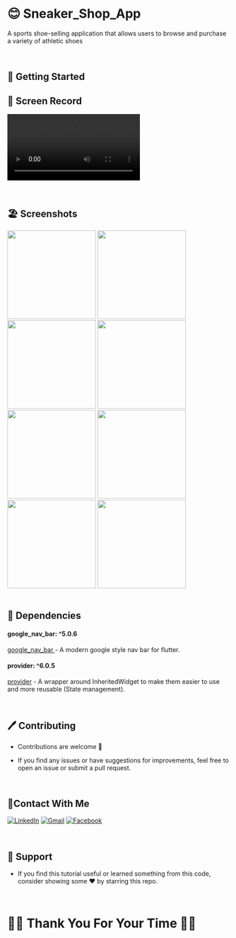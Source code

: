 # 😊 Sneaker_Shop_App 

 A sports shoe-selling application that allows users to browse and purchase a variety of
  athletic shoes 
  
<br/>

  

 ## 🚀 Getting Started


 ## 📸 Screen Record
 
<video src="https://github.com/Ahmedyehia122/NewsReader/assets/142153775/78e2e694-3a02-4a04-9e78-7fc61082673d"></video>

<br/>

 ## 🏖️ Screenshots 
 
 <div>
   <img src ="https://github.com/Ahmedyehia122/NewsReader/assets/142153775/f64f86a7-e4e4-400a-9445-bc5b1657a738" width="200" >
   <img src ="https://github.com/Ahmedyehia122/NewsReader/assets/142153775/8c8165b4-f3fd-4f1d-b598-4a12eb827ad0" width="200" >
    <img src ="https://github.com/Ahmedyehia122/NewsReader/assets/142153775/703c5a0e-3f8d-4cfe-bd6d-cb1c476f7419" width="200" >
   <img src ="https://github.com/Ahmedyehia122/NewsReader/assets/142153775/5d7febea-1ac6-4b06-baf1-add9507f107b" width="200" >
 </div>

 
 <div>
    <img src ="https://github.com/Ahmedyehia122/NewsReader/assets/142153775/2051af83-3ecd-4ed2-91b7-0e85b5dbc84a" width="200" >
   <img src ="https://github.com/Ahmedyehia122/NewsReader/assets/142153775/74cee34a-2f6d-44ad-b53a-3d1d82c2da81" width="200" >
   <img src ="https://github.com/Ahmedyehia122/NewsReader/assets/142153775/ebafb9a7-f3ae-459b-a168-17cc1cb3ff98" width="200" >
   <img src ="https://github.com/Ahmedyehia122/NewsReader/assets/142153775/1563c5f4-8397-46e7-a77d-e0427d19818a" width="200" >
 </div>
 
<br/>

 ## 🏹 Dependencies

 #### google_nav_bar: ^5.0.6
   [google_nav_bar ](https://pub.dev/packages/google_nav_bar) - A modern google style nav bar for flutter.

 #### provider: ^6.0.5
   [provider](https://pub.dev/packages/provider) - A wrapper around InheritedWidget to make them easier to use and more reusable (State management).

   <br/>
   
 ## 🖊️ Contributing

- Contributions are welcome 💜
- If you find any issues or have suggestions for improvements, feel free to open an issue or submit a pull request.

  <br/>
  
 ## 🤝Contact With Me

[![LinkedIn](https://img.shields.io/badge/LinkedIn-0077B5?style=for-the-badge&logo=linkedin&logoColor=white)](https://www.linkedin.com/in/ahmedyehia122/) 
[![Gmail](https://img.shields.io/badge/Gmail-333333?style=for-the-badge&logo=gmail&logoColor=red)](https://www.ahmedyehia.122a@gmail.com)
[![Facebook](https://img.shields.io/badge/Facebook-0077B5?style=for-the-badge&logo=facebook&logoColor=white)](https://www.facebook.com/profile.php?id=100033167761298)

<br/>

## 💖 Support

- If you find this tutorial useful or learned something from this code, consider showing some ❤️ by starring this repo.

<br/>

  # 🌸🌸  Thank You For Your Time 🌸🌸
  




 



 
 
